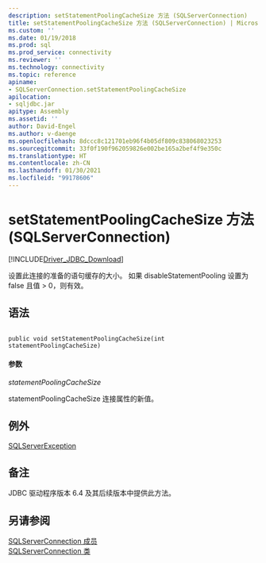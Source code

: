 ```yaml
---
description: setStatementPoolingCacheSize 方法 (SQLServerConnection)
title: setStatementPoolingCacheSize 方法 (SQLServerConnection) | Microsoft Docs
ms.custom: ''
ms.date: 01/19/2018
ms.prod: sql
ms.prod_service: connectivity
ms.reviewer: ''
ms.technology: connectivity
ms.topic: reference
apiname:
- SQLServerConnection.setStatementPoolingCacheSize
apilocation:
- sqljdbc.jar
apitype: Assembly
ms.assetid: ''
author: David-Engel
ms.author: v-daenge
ms.openlocfilehash: 8dccc8c121701eb96f4b05df809c838068023253
ms.sourcegitcommit: 33f0f190f962059826e002be165a2bef4f9e350c
ms.translationtype: HT
ms.contentlocale: zh-CN
ms.lasthandoff: 01/30/2021
ms.locfileid: "99178606"
---
```

# <a name="setstatementpoolingcachesize-method-sqlserverconnection"></a>setStatementPoolingCacheSize 方法 (SQLServerConnection)
[!INCLUDE[Driver_JDBC_Download](../../../includes/driver_jdbc_download.md)]

 设置此连接的准备的语句缓存的大小。 如果 disableStatementPooling 设置为 false 且值 > 0，则有效。

## <a name="syntax"></a>语法  
  
```  
  
public void setStatementPoolingCacheSize(int statementPoolingCacheSize)  
```  

#### <a name="parameters"></a>参数  
 *statementPoolingCacheSize*  
  
 statementPoolingCacheSize 连接属性的新值。  

## <a name="exceptions"></a>例外  
 [SQLServerException](../../../connect/jdbc/reference/sqlserverexception-class.md)  
 
## <a name="remarks"></a>备注  
 JDBC 驱动程序版本 6.4 及其后续版本中提供此方法。
 
## <a name="see-also"></a>另请参阅  
 [SQLServerConnection 成员](../../../connect/jdbc/reference/sqlserverconnection-members.md)   
 [SQLServerConnection 类](../../../connect/jdbc/reference/sqlserverconnection-class.md)  
  
  
